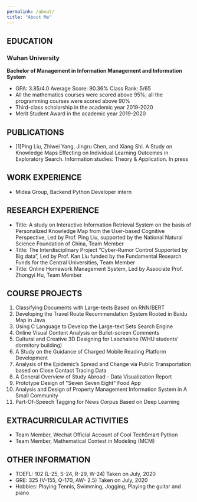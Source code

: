 ```yaml
---
permalink: /about/
title: "About Me"
---
```


## EDUCATION
### Wuhan University
**Bachelor of Management  in Information Management and Information System**
+ GPA: 3.85/4.0   Average Score: 90.36%   Class Rank: 5/65
+ All the mathematics courses were scored above 95%; all the programming courses were scored above 90%
+ Third-class scholarship in the academic year 2019-2020
+ Merit Student Award in the academic year 2019-2020

## PUBLICATIONS
+ [1]Ping Liu, Zhiwei Yang, Jingru Chen, and Xiang Shi. A Study on Knowledge Maps Effecting on Individual Learning Outcomes in Exploratory Search. Information studies: Theory & Application. In press

## WORK EXPERIENCE
+ Midea Group, Backend Python Developer intern

## RESEARCH EXPERIENCE
+ Title: A study  on Interactive Information Retrieval System on the basis of  Personalized Knowledge Map from the User-based  Cognitive Perspective, Led by Prof. Ping Liu, supported by the National Natural Science Foundation of China, Team Member
+ Title: The Interdisciplinary Project “Cyber-Rumor Control Supported by Big data”, Led by Prof. Kan Liu funded by the Fundamental Research Funds for the Central Universities, Team Member
+ Title: Online Homework Management System, Led by Associate Prof. Zhongyi Hu, Team Member

## COURSE PROJECTS
1. Classifying Documents with Large-texts Based on RNN/BERT
2. Developing the Travel Route Recommendation System Rooted in Baidu Map in Java
3. Using C Language to Develop the Large-text Sets Search Engine
4. Online Visual Content Analysis on Bullet-screen Comments
5. Cultural and Creative 3D Designing for Laozhaishe (WHU students' dormitory building) 
6. A Study on the Guidance of Charged Mobile Reading Platform Development 
7. Analysis of the Epidemic’s Spread  and  Change via Public Transportation based on Close Contact Tracing Data  
8. A General Overview of Study Abroad - Data Visualization Report
9. Prototype Design of "Seven Seven Eight" Food App
10. Analysis and Design of Property Management Information System in A Small Community
11. Part-Of-Speech Tagging for News Corpus Based on Deep Learning

## EXTRACURRICULAR ACTIVITIES
+ Team Member, Wechat Official Account of Cool TechSmart Python
+ Team Member, Mathematical Contest in Modeling (MCM)

## OTHER INFORMATION
+ TOEFL: 102 (L-25, S-24, R-29, W-24) Taken on July, 2020
+ GRE: 325 (V-155, Q-170, AW- 2.5) Taken on July, 2020 
+ Hobbies: Playing Tennis, Swimming, Jogging, Playing the guitar and piano